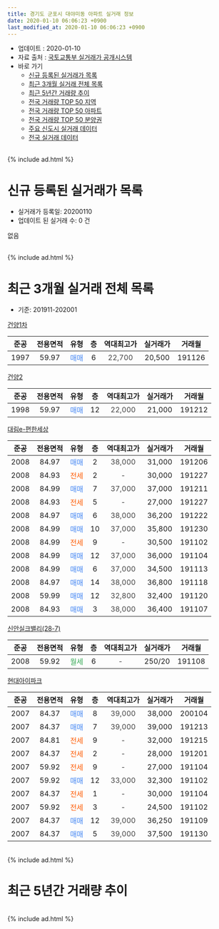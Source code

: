 ```yaml
---
title: 경기도 군포시 대야미동 아파트 실거래 정보
date: 2020-01-10 06:06:23 +0900
last_modified_at: 2020-01-10 06:06:23 +0900
---
```


* 업데이트 : 2020-01-10
* 자료 출처 : [국토교통부 실거래가 공개시스템](http://rt.molit.go.kr)
* 바로 가기
    * [신규 등록된 실거래가 목록](#신규-등록된-실거래가-목록)
    * [최근 3개월 실거래 전체 목록](#최근-3개월-실거래-전체-목록)
    * [최근 5년간 거래량 추이](#최근-5년간-거래량-추이)
    * [전국 거래량 TOP 50 지역](https://inasie.github.io/apt-trade-info/최근-3개월-전국에서-가장-거래가-많이-발생한-지역)
    * [전국 거래량 TOP 50 아파트](https://inasie.github.io/apt-trade-info/최근-3개월-전국에서-가장-거래가-많이-발생한-아파트)
    * [전국 거래량 TOP 50 분양권](https://inasie.github.io/apt-trade-info/최근-3개월-전국에서-가장-거래가-많이-발생한-분양권)
    * [주요 신도시 실거래 데이터](https://inasie.github.io/apt-trade-info/주요-신도시)
    * [전국 실거래 데이터](https://inasie.github.io/apt-trade-info/전국)
<br>
{% include ad.html %}
<br>

# 신규 등록된 실거래가 목록
* 실거래가 등록일: 20200110
* 업데이트 된 실거래 수: 0 건

없음

<br>
{% include ad.html %}
<br>

# 최근 3개월 실거래 전체 목록
* 기준: 201911-202001


[건양1차](https://search.naver.com/search.naver?query=%EA%B2%BD%EA%B8%B0%EB%8F%84+%EA%B5%B0%ED%8F%AC%EC%8B%9C+%EB%8C%80%EC%95%BC%EB%AF%B8%EB%8F%99+%EA%B1%B4%EC%96%911%EC%B0%A8)

|준공|전용면적|유형|층|역대최고가|실거래가|거래월|
|:---:|:---:|:---:|:---:|:---:|:---:|:---:|
|1997|59.97|<span style="color:#4285f3">매매</span>|6|<span style="color:#444444">22,700</span>|20,500|191126|

[건양2](https://search.naver.com/search.naver?query=%EA%B2%BD%EA%B8%B0%EB%8F%84+%EA%B5%B0%ED%8F%AC%EC%8B%9C+%EB%8C%80%EC%95%BC%EB%AF%B8%EB%8F%99+%EA%B1%B4%EC%96%912)

|준공|전용면적|유형|층|역대최고가|실거래가|거래월|
|:---:|:---:|:---:|:---:|:---:|:---:|:---:|
|1998|59.97|<span style="color:#4285f3">매매</span>|12|<span style="color:#444444">22,000</span>|21,000|191212|

[대림e-편한세상](https://search.naver.com/search.naver?query=%EA%B2%BD%EA%B8%B0%EB%8F%84+%EA%B5%B0%ED%8F%AC%EC%8B%9C+%EB%8C%80%EC%95%BC%EB%AF%B8%EB%8F%99+%EB%8C%80%EB%A6%BCe-%ED%8E%B8%ED%95%9C%EC%84%B8%EC%83%81)

|준공|전용면적|유형|층|역대최고가|실거래가|거래월|
|:---:|:---:|:---:|:---:|:---:|:---:|:---:|
|2008|84.97|<span style="color:#4285f3">매매</span>|2|<span style="color:#444444">38,000</span>|31,000|191206|
|2008|84.93|<span style="color:#ff5a00">전세</span>|2|<span style="color:#444444">-</span>|30,000|191227|
|2008|84.99|<span style="color:#4285f3">매매</span>|7|<span style="color:#444444">37,000</span>|37,000|191211|
|2008|84.93|<span style="color:#ff5a00">전세</span>|5|<span style="color:#444444">-</span>|27,000|191227|
|2008|84.97|<span style="color:#4285f3">매매</span>|6|<span style="color:#444444">38,000</span>|36,200|191222|
|2008|84.99|<span style="color:#4285f3">매매</span>|10|<span style="color:#444444">37,000</span>|35,800|191230|
|2008|84.99|<span style="color:#ff5a00">전세</span>|9|<span style="color:#444444">-</span>|30,500|191102|
|2008|84.99|<span style="color:#4285f3">매매</span>|12|<span style="color:#444444">37,000</span>|36,000|191104|
|2008|84.99|<span style="color:#4285f3">매매</span>|6|<span style="color:#444444">37,000</span>|34,500|191113|
|2008|84.97|<span style="color:#4285f3">매매</span>|14|<span style="color:#444444">38,000</span>|36,800|191118|
|2008|59.99|<span style="color:#4285f3">매매</span>|12|<span style="color:#444444">32,800</span>|32,400|191120|
|2008|84.93|<span style="color:#4285f3">매매</span>|3|<span style="color:#444444">38,000</span>|36,400|191107|

[신안실크밸리(28-7)](https://search.naver.com/search.naver?query=%EA%B2%BD%EA%B8%B0%EB%8F%84+%EA%B5%B0%ED%8F%AC%EC%8B%9C+%EB%8C%80%EC%95%BC%EB%AF%B8%EB%8F%99+%EC%8B%A0%EC%95%88%EC%8B%A4%ED%81%AC%EB%B0%B8%EB%A6%AC%2828-7%29)

|준공|전용면적|유형|층|역대최고가|실거래가|거래월|
|:---:|:---:|:---:|:---:|:---:|:---:|:---:|
|2008|59.92|<span style="color:#34a853">월세</span>|6|<span style="color:#444444">-</span>|250/20|191108|

[현대아이파크](https://search.naver.com/search.naver?query=%EA%B2%BD%EA%B8%B0%EB%8F%84+%EA%B5%B0%ED%8F%AC%EC%8B%9C+%EB%8C%80%EC%95%BC%EB%AF%B8%EB%8F%99+%ED%98%84%EB%8C%80%EC%95%84%EC%9D%B4%ED%8C%8C%ED%81%AC)

|준공|전용면적|유형|층|역대최고가|실거래가|거래월|
|:---:|:---:|:---:|:---:|:---:|:---:|:---:|
|2007|84.37|<span style="color:#4285f3">매매</span>|8|<span style="color:#444444">39,000</span>|38,000|200104|
|2007|84.37|<span style="color:#4285f3">매매</span>|7|<span style="color:#444444">39,000</span>|39,000|191213|
|2007|84.81|<span style="color:#ff5a00">전세</span>|9|<span style="color:#444444">-</span>|32,000|191215|
|2007|84.37|<span style="color:#ff5a00">전세</span>|2|<span style="color:#444444">-</span>|28,000|191201|
|2007|59.92|<span style="color:#ff5a00">전세</span>|9|<span style="color:#444444">-</span>|27,000|191104|
|2007|59.92|<span style="color:#4285f3">매매</span>|12|<span style="color:#444444">33,000</span>|32,300|191102|
|2007|84.37|<span style="color:#ff5a00">전세</span>|1|<span style="color:#444444">-</span>|30,000|191104|
|2007|59.92|<span style="color:#ff5a00">전세</span>|3|<span style="color:#444444">-</span>|24,500|191102|
|2007|84.37|<span style="color:#4285f3">매매</span>|12|<span style="color:#444444">39,000</span>|36,250|191109|
|2007|84.37|<span style="color:#4285f3">매매</span>|5|<span style="color:#444444">39,000</span>|37,500|191130|


<br>
{% include ad.html %}
<br>

# 최근 5년간 거래량 추이


<div style="width:100%;">
    <canvas id="deal_progress" height="200"></canvas>
</div>

<script>
new Chart(document.getElementById("deal_progress"), {
    type: 'line',
    data: {
        labels: ['201501','201502','201503','201504','201505','201506','201507','201508','201509','201510','201511','201512','201601','201602','201603','201604','201605','201606','201607','201608','201609','201610','201611','201612','201701','201702','201703','201704','201705','201706','201707','201708','201709','201710','201711','201712','201801','201802','201803','201804','201805','201806','201807','201808','201809','201810','201811','201812','201901','201902','201903','201904','201905','201906','201907','201908','201909','201910','201911','201912','202001'],
        datasets: [{
            label: '매매',
            pointRadius: 1,
            data: [18, 11, 20, 24, 17, 18, 14, 10, 13, 14, 16, 9, 8, 9, 8, 17, 16, 14, 12, 18, 15, 17, 12, 2, 7, 7, 9, 9, 11, 14, 13, 10, 8, 6, 13, 12, 10, 7, 4, 5, 7, 7, 11, 9, 17, 14, 5, 4, 2, 2, 4, 37, 11, 3, 5, 7, 9, 9, 9, 6, 1],
            borderColor: "rgba(255, 201, 14, 1)",
            backgroundColor: "rgba(255, 201, 14, 0.5)",
            fill: false,
            lineTension: 0
        },{
            label: '전월세',
            pointRadius: 1,
            data: [8, 7, 9, 7, 4, 3, 3, 8, 4, 7, 9, 12, 7, 3, 5, 5, 9, 10, 6, 14, 7, 7, 5, 6, 6, 6, 7, 5, 4, 6, 3, 6, 4, 2, 6, 5, 3, 5, 5, 3, 6, 4, 4, 1, 6, 7, 4, 3, 1, 4, 10, 5, 2, 6, 5, 7, 1, 8, 5, 4, 0],
            borderColor: "rgba(0, 141, 185, 1)",
            backgroundColor: "rgba(0, 141, 185, 0.5)",
            fill: false,
            lineTension: 0
        }
        ]
    },
    options: {
        responsive: true,
        title: {
            display: false
        },
        tooltips: {
            mode: 'index',
            intersect: false
        },
        hover: {
            mode: 'nearest',
            intersect: true
        },
        scales: {
            xAxes: [{
                display: true,
                scaleLabel: {
                    display: true,
                    labelString: '년/월'
                }
            }],
            yAxes: [{
                display: true,
                ticks: {
                    suggestedMin: 0,
                },
                scaleLabel: {
                    display: true,
                    labelString: '실거래 수'
                }
            }]
        }
    }
});

</script>


<br>
{% include ad.html %}
<br>

